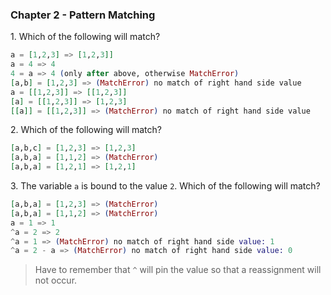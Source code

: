 ### Chapter 2 - Pattern Matching

1\. Which of the following will match?
```elixir
a = [1,2,3] => [1,2,3]]
a = 4 => 4
4 = a => 4 (only after above, otherwise MatchError)
[a,b] = [1,2,3] => (MatchError) no match of right hand side value
a = [[1,2,3]] => [[1,2,3]]
[a] = [[1,2,3]] => [1,2,3]
[[a]] = [[1,2,3]] => (MatchError) no match of right hand side value
```

2\. Which of the following will match?
```elixir
[a,b,c] = [1,2,3] => [1,2,3]
[a,b,a] = [1,1,2] => (MatchError)
[a,b,a] = [1,2,1] => [1,2,1]
```

3\. The variable `a` is bound to the value `2`.  Which of the following will match?
```elixir
[a,b,a] = [1,2,3] => (MatchError)
[a,b,a] = [1,1,2] => (MatchError)
a = 1 => 1
^a = 2 => 2
^a = 1 => (MatchError) no match of right hand side value: 1
^a = 2 - a => (MatchError) no match of right hand side value: 0
```
> Have to remember that `^` will pin the value so that a reassignment will not occur.

